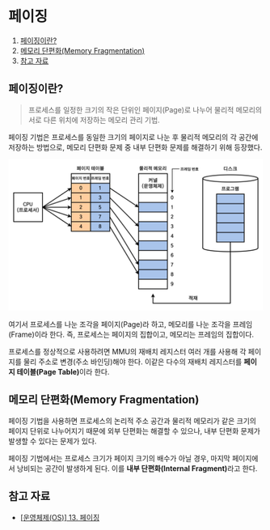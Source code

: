 # 페이징

1. [페이징이란?](#페이징이란)
2. [메모리 단편화(Memory Fragmentation)](#메모리-단편화memory-fragmentation)
4. [참고 자료](#참고-자료)

## 페이징이란?

> 프로세스를 일정한 크기의 작은 단위인 페이지(Page)로 나누어 물리적 메모리의 서로 다른 위치에 저장하는 메모리 관리 기법.

페이징 기법은 프로세스를 동일한 크기의 페이지로 나눈 후 물리적 메모리의 각 공간에 저장하는 방법으로, 메모리 단편화 문제 중 내부 단편화 문제를 해결하기 위해 등장했다.

![Paging-01](./images/Paging-01.png)

여기서 프로세스를 나눈 조각을 페이지(Page)라 하고, 메모리를 나눈 조각을 프레임(Frame)이라 한다. 즉, 프로세스는 페이지의 집합이고, 메모리는 프레임의 집합이다.

프로세스를 정상적으로 사용하려면 MMU의 재배치 레지스터 여러 개를 사용해 각 페이지를 물리 주소로 변경(주소 바인딩)해야 한다. 이같은 다수의 재배치 레지스터를 <b>페이지 테이블(Page Table)</b>이라 한다.

## 메모리 단편화(Memory Fragmentation)

페이징 기법을 사용하면 프로세스의 논리적 주소 공간과 물리적 메모리가 같은 크기의 페이지 단위로 나누어지기 때문에 외부 단편화는 해결할 수 있으나, 내부 단편화 문제가 발생할 수 있다는 문제가 있다.

페이징 기법에서는 프로세스 크기가 페이지 크기의 배수가 아닐 경우, 마지막 페이지에서 낭비되는 공간이 발생하게 된다. 이를 <b>내부 단편화(Internal Fragment)</b>라고 한다.

## 참고 자료

- [[운영체제(OS)] 13. 페이징](https://velog.io/@codemcd/%EC%9A%B4%EC%98%81%EC%B2%B4%EC%A0%9COS-13.-%ED%8E%98%EC%9D%B4%EC%A7%95)
